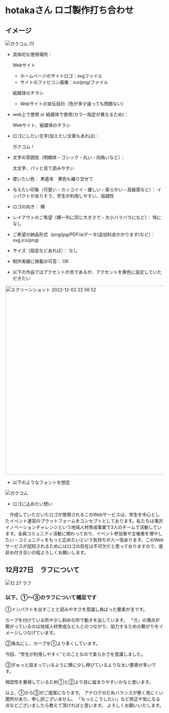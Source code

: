 # hotakaさん ロゴ製作打ち合わせ

## イメージ

![ガクコム (1)](https://user-images.githubusercontent.com/51113946/209743178-d60f1271-3892-46cf-b52d-bf0d39916267.png)


- 具体的な使用場所：
    
    Webサイト
    
    - ホームページのサイトロゴ：svgファイル
    - サイトのファビコン画像：ico(png)ファイル
    
    紙媒体のチラシ
    
    - Webサイトの宣伝目的（色が多少違っても問題ない）
- web上で使用 or 紙媒体で使用(カラー指定が異なるため)：
    
    Webサイト、紙媒体のチラシ
    
- ロゴにしたい文字(加えたい文章もあれば)：
    
    ガクコム！
    
- 文字の雰囲気（明朝体・ゴシック・丸い・四角いなど）：
    
    太文字、パッと見て読みやすい
    
- 使いたい色：
黒基本　黄色も織り交ぜて
- 与えたい印象（可愛い・カッコイイ・優しい・柔らかい・高級感など）：
インパクトがありそう、学生が利用しやすい、協調性
- ロゴの向き：
横
- レイアウトのご希望（横一列に同じ大きさで・大小バラバラになど）：
特になし
- ご希望の納品形式（png/jpg/PDF/aiデータ(追加料金かかります)など）：
svg,ico(png)
- サイズ（指定などあれば）：
なし
- 制作実績に掲載の可否：
OK
- 以下の作品ではアクセントが赤であるが、アクセントを黄色に設定していただきたい

<img width="598" alt="スクリーンショット 2022-12-02 22 56 52" src="https://user-images.githubusercontent.com/51113946/209743191-29c6f552-7df5-4693-9f03-7bf9a6c6666e.png">


- 以下のようなフォントを想定

![ガクコム](https://user-images.githubusercontent.com/51113946/209743204-ea17e7ac-4030-4505-a103-2eeb9818ca5e.png)


- ロゴに込めたい想い

　作成していただいたロゴが使用されるこのWebサービスは、学生を中心としたイベント運営のプラットフォームをコンセプトとしております。私たちは滝沢イノベーションチャレンジという地域人材育成事業で3人のチームで活動しています。全員コミュニティ活動に関わっており、イベント参加者や主催者を増やしたい・コミュニティをもっと広めたいという気持ちが人一倍あります。このWebサービスが認知されるためにはロゴの存在は不可欠だと思っておりますので、是非お付き合いの程よろしくお願いします。

## 12月27日　ラフについて

![12 27 ラフ](https://user-images.githubusercontent.com/51113946/209743220-b556b36b-3826-4da2-9b20-1e69857a145d.jpg)


### 以下、①～③のラフについて補足です

①インパクトを出すことと読みやすさを意識し角ばった要素が主です。

カーブを付けている所や少し斜めな所で動きを出しています。
「ガ」の濁点が繋がっているのは地域人材育成など人とのつながり、協力するための繋がりをイメージしつなげています。

②角丸にし、カーブを①より多くしています。

今回、“学生が利用しやすく“とのことなので柔らかさを意識しました。

③ぎゅっと詰まっているように横に少し伸びているような太い要素が多いです。

視認性を重視しているため①と②より目に留まりやすいかなと思います。

以上、①から③がご提案になります。
アナログのためバランスが悪く見にくい箇所があり、申し訳ございません。
「もっとこうしたい」など修正や気になる点などございましたら教えて頂ければと思います。
よろしくお願いいたします。
